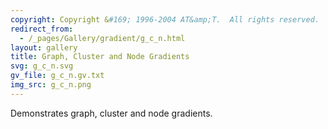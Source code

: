 ```yaml
---
copyright: Copyright &#169; 1996-2004 AT&amp;T.  All rights reserved.
redirect_from:
  - /_pages/Gallery/gradient/g_c_n.html
layout: gallery
title: Graph, Cluster and Node Gradients
svg: g_c_n.svg
gv_file: g_c_n.gv.txt
img_src: g_c_n.png
---
```

Demonstrates graph, cluster and node gradients.
